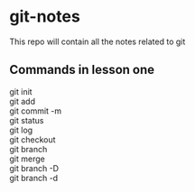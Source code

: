 # git-notes
This repo will contain all the notes related to git 

## Commands in lesson one 

git init   
git add   
git commit -m   
git status    
git log    
git checkout    
git branch    
git merge    
git branch -D  
git branch -d   
